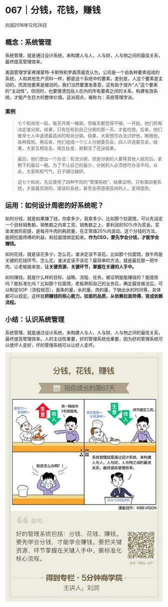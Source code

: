 # 067｜分钱，花钱，赚钱
刘润2016年12月26日

## 概念：系统管理

系统管理，就是通过设计系统，来构建人与人，人与财，人与物之间的最佳关系，最终提高管理效率。

美国管理学家弗理蒙特·卡斯特和罗森茨威克认为，公司是一个由各种要素组成的系统，人和其他生产资料一样，都是这个系统中的要素。差别是，人这个要素是主动的，而其他要素是被动的。我们当然要激发善意，这有助于提升“人”这个要素的“主动性”，但同时，也要理清包括人在内的所有要素之间的关系，构建有效系统，才能产生巨大的整体价值。这派观点，被称为：系统管理学派。

### 案例

>七个和尚住一起，每天共喝一桶粥，但每天都觉得不够。一开始，他们抓阄决定谁分粥，结果，只有在轮到自己分粥的那一天，才能吃饱。后来，他们推举七人中道德最高尚的和尚分粥。结果，大家想尽办法讨好他，贿赂他，各种腐败。再后来，他们组成一个三人分粥委员会，四人评选委员会，结果，大家互相攻击，相互扯皮，粥都凉了还没结果。

>最后，他们想出一个办法：轮流分粥，但是分粥的人要等其他人挑完后，拿剩下的最后一碗。为了不让自己的最少，分粥的人必须想尽办法平均。从此，大家和和气气，日子越过越好。

>这七个和尚，先后使用了四种不同的“管理系统”，结果证明，只有第四套系统，才是最高效的。错误的系统，甚至会把道德高尚的人，变得腐败。

## 运用：如何设计周密的好系统呢？

如何分钱，就是如果赚了钱，你拿多少，我拿多少。比如那个拉面馆，可以先设定一个目标销售额，销售额之内拿工资，销售额之上，拿利润的50%作为奖金。奖金发放的前提，是每月牛肉的耗损量，在正常值20%内波动。这个分钱的方法，能把拉面师傅的利益，和拉面馆绑定起来。**作为CEO，要先学会分钱，才能学会赚钱。**

如何花钱，就是该花多少，怎么花，谁决定该不该花。比如那个拉面馆，放牛肉是关键的花钱环节，怎么花，谁决定该不该花？最简单的方法，就是最后那一把牛肉，让老板娘来放，**让关键资源、关键环节，掌握在关键的人手中。**

如何赚钱，就是什么样的目标、战略、流程、任务，被证明是能赚钱的？能提炼吗？能标准化吗？比如那个拉面馆，老板熟知自己的业务后，确定最佳做法后，可以制定SOP（流程规范），面条的量，水的量，肉的量，下锅出水的时间等，具体都可以规定。这样就**把赚钱的核心能力，拉面的品质，从依赖拉面师傅，变成依赖流程。**

## 小结：认识系统管理

系统管理，就是通过设计系统，来构建人与人、人与财、人与物之间的最佳关系，最终提高管理效率。人的主动性重要，好的管理系统也重要，因为好的管理系统可以使坏人变好，坏的管理系统可以让好人变坏。

![](./_image/2017-08-05-17-10-11.jpg)
